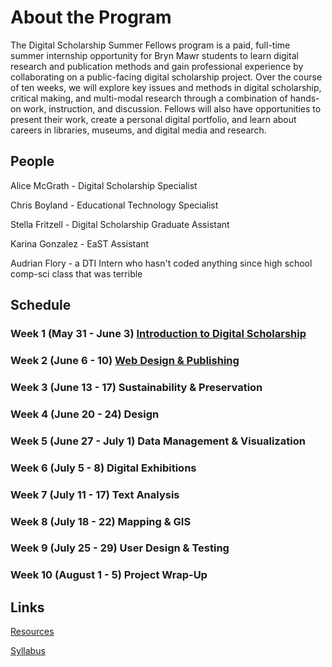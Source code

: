 # About the Program

The Digital Scholarship Summer Fellows program is a paid, full-time summer internship opportunity for Bryn Mawr students to learn digital research and publication methods and gain professional experience by collaborating on a public-facing digital scholarship project. Over the course of ten weeks, we will explore key issues and methods in digital scholarship, critical making, and multi-modal research through a combination of hands-on work, instruction, and discussion. Fellows will also have opportunities to present their work, create a personal digital portfolio, and learn about careers in libraries, museums, and digital media and research.

## People

Alice McGrath - Digital Scholarship Specialist

Chris Boyland - Educational Technology Specialist

Stella Fritzell - Digital Scholarship Graduate Assistant

Karina Gonzalez - EaST Assistant

Audrian Flory - a DTI Intern who hasn't coded anything since high school comp-sci class that was terrible

## Schedule

### Week 1 (May 31 - June 3) [Introduction to Digital Scholarship](weeks/01-intro.md)

### Week 2 (June 6 - 10) [Web Design & Publishing](weeks/02-webdev.md)

### Week 3 (June 13 - 17) Sustainability & Preservation

### Week 4 (June 20 - 24) Design

### Week 5 (June 27 - July 1) Data Management & Visualization

### Week 6 (July 5 - 8) Digital Exhibitions

### Week 7 (July 11 - 17) Text Analysis

### Week 8 (July 18 - 22) Mapping & GIS

### Week 9 (July 25 - 29) User Design & Testing

### Week 10 (August 1 - 5) Project Wrap-Up

## Links

[Resources](/resources)

[Syllabus](syllabus.md)

